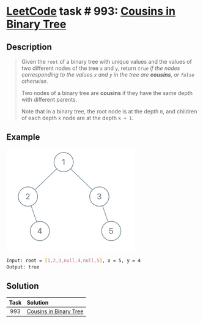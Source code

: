 # [LeetCode][leetcode] task # 993: [Cousins in Binary Tree][task]

Description
-----------

> Given the `root` of a binary tree with unique values and the values of two different nodes of the tree `x` and `y`,
> return _`true` if the nodes corresponding to the values `x` and `y` in the tree are **cousins**, or `false` otherwise_.
> 
> Two nodes of a binary tree are **cousins** if they have the same depth with different parents.
> 
> Note that in a binary tree, the root node is at the depth `0`, and children of each depth `k` node are at the depth `k + 1`.

 Example
-------

![tree.png](image/tree.png)

```sh
Input: root = [1,2,3,null,4,null,5], x = 5, y = 4
Output: true
```

Solution
--------

| Task | Solution                           |
|:----:|:-----------------------------------|
| 993  | [Cousins in Binary Tree][solution] |


[leetcode]: <http://leetcode.com/>
[task]: <https://leetcode.com/problems/cousins-in-binary-tree/>
[solution]: <https://github.com/wellaxis/praxis-leetcode/blob/main/src/main/java/com/witalis/praxis/leetcode/task/h10/p993/option/Practice.java>
